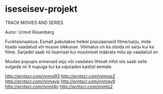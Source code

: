 # iseseisev-projekt
TRACK MOVIES AND SERIES

Autor: Urmot Rosenberg

Funktsionaalsus:
 Esmalt pakutakse hetkel populaarseid filme/sarju, mida lisada vaadatud või muuse olekusse.
 Võimalus on ka otsida nii sarju kui ka filme.
 Sarjadel saab nii lisamisel kui muutmisel määrata mitu ep vaadatud on
 
Muutes popupis erinevaid asju või vaadates lihtsalt infot siis saab selle sulgeda nii X nupuga kui ka vajutades kastist eemale.
 
http://prntscr.com/nnmq93
http://prntscr.com/nnmqs2
http://prntscr.com/nnmqvp
http://prntscr.com/nnmqy9
http://prntscr.com/nnmt4n
http://prntscr.com/nnmts2
